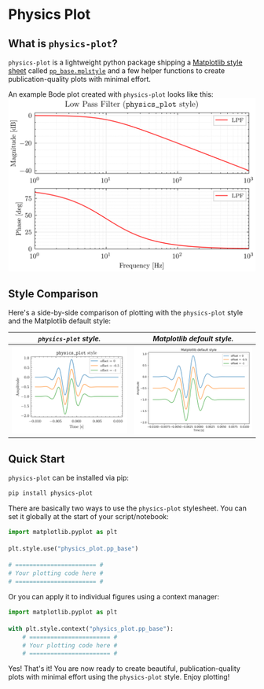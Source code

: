 # Physics Plot

## What is `physics-plot`?

`physics-plot` is a lightweight python package shipping a [Matplotlib style sheet](https://matplotlib.org/stable/gallery/style_sheets/style_sheets_reference.html) called [`pp_base.mplstyle`](https://github.com/c0rychu/physics-plot/blob/main/src/physics_plot/pp_base.mplstyle) and a few helper functions to create publication-quality plots with minimal effort.

An example Bode plot created with `physics-plot` looks like this:
![Bode plot](fig/bode-plot@2x.png)


## Style Comparison

Here's a side-by-side comparison of plotting with the `physics-plot` style and the Matplotlib default style:

| *`physics-plot` style.* | *Matplotlib default style.* |
|:--:|:--:|
| <img src="fig/with-pp@2x.png" width="400"> | <img src="fig/without-pp@2x.png" width="400"> |


## Quick Start

`physics-plot` can be installed via pip:
```bash
pip install physics-plot
```

There are basically two ways to use the `physics-plot` stylesheet. You can set it globally at the start of your script/notebook:
```python
import matplotlib.pyplot as plt

plt.style.use("physics_plot.pp_base")

# ======================= #
# Your plotting code here #
# ======================= #
```

Or you can apply it to individual figures using a context manager:
```python
import matplotlib.pyplot as plt

with plt.style.context("physics_plot.pp_base"):
    # ======================= #
    # Your plotting code here #
    # ======================= #
```

Yes! That's it! You are now ready to create beautiful, publication-quality plots with minimal effort using the `physics-plot` style. Enjoy plotting!